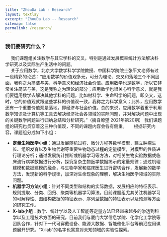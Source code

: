 ```yaml
---
title: "ZhouDa Lab - Research"
layout: textlay
excerpt: "ZhouDa Lab -- Research"
sitemap: false
permalink: /research/
---
```


### 我们要研究什么？  
&emsp; 我们课题组关注数学与其它学科的交叉，特别是通过发展概率统计方法解决科学研究以及实际生产生活中的问题。  
&emsp; 关于应用数学，北京大学数学科学学院教授、中国科学院院士张平文老师有过一段精彩的论述：“应用数学的价值观多元，可分为理论、交叉和落地三个不同层面，我称之为简洁与美、科学意义和经济社会价值。应用数学也是数学，所以它非常关注简洁与美，这是我称之为理论的部分；应用数学也很关心科学意义，就是我们要运用数学去解决其他学科的问题，比如材料学、生命科学的问题，即交叉，这时，它的价值观就跟这些学科的价值观一致，我称之为科学意义；此外，应用数学还有一个重要价值观是落地，即经济与社会价值。总的来说，应用数学着重于利用数学知识及计算机等工具去解决经济社会各领域的实际问题，并对解决问题中出现的关键数学问题进行归纳总结和分析研究。”（摘自瞭望 2021年第20期）  我们课题组的研究也贯穿着这三种价值观，不同的课题内容会各有侧重。
&emsp; 根据研究内容，课题组分成如下小组：
- **定量生物医学小组**：通过发展随机过程、微分方程等数学模型，建立肿瘤生长、组织发育以及生物代谢等重要生物动态过程的定量模型，对模型的性质进行理论分析；通过发展统计推断或机器学习等方法，对相关生物实验数据或临床流行病学数据进行分析，探究复杂生物医学数据揭示的定量规律；通过机理建模和数据建模的融合，与生物学家和临床医生进行密切合作，发展新的数学方法，发现新的科学规律，加深对生命现象的理解，解决生物医学领域的实际问题。
- **机器学习方法小组**：针对不同类型和结构的实际数据，发展相应的特征表示、规则提取、分类、回归、聚类等机器学习算法。目前课题组尤其关注机器学习的可解释性、图结构数据的特征表示、序列型数据的特征表示以及预测等方面的研究工作。
- **X-lab小组**：数学、统计学以及人工智能等定量方法已经越来越多的渗透到科学以及工程技术方面的研究。目前我们与厦门大学信息学院、化学化工学院等团队合作，针对下一代可穿戴设备、能源大数据、智能催化平台等前沿应用课题展开研究。“X-lab”的名字也寓意对未知领域的实验性探索。
